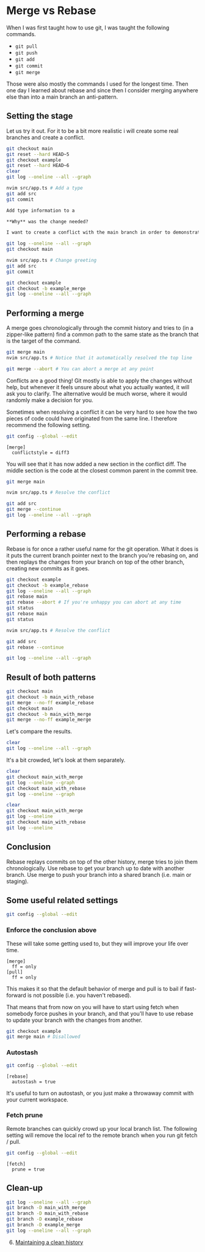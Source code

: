 # Merge vs Rebase

When I was first taught how to use git, I was taught the following commands.

- `git pull`
- `git push`
- `git add`
- `git commit`
- `git merge`

Those were also mostly the commands I used for the longest time. Then one day
I learned about rebase and since then I consider merging anywhere else than into
a main branch an anti-pattern.

## Setting the stage

Let us try it out. For it to be a bit more realistic i will create some real
branches and create a conflict.

```sh
git checkout main
git reset --hard HEAD~5
git checkout example
git reset --hard HEAD~6
clear
git log --oneline --all --graph

nvim src/app.ts # Add a type
git add src
git commit
```

```markdown
Add type information to a

**Why** was the change needed?

I want to create a conflict with the main branch in order to demonstrate rebasing.
```

```sh
git log --oneline --all --graph
git checkout main

nvim src/app.ts # Change greeting
git add src
git commit

git checkout example
git checkout -b example_merge
git log --oneline --all --graph
```

## Performing a merge

A merge goes chronologically through the commit history and tries to (in
a zipper-like pattern) find a common path to the same state as the branch that
is the target of the command.

```sh
git merge main
nvim src/app.ts # Notice that it automatically resolved the top line

git merge --abort # You can abort a merge at any point
```

Conflicts are a good thing! Git mostly is able to apply the changes
without help, but whenever it feels unsure about what you actually wanted, it
will ask you to clarify. The alternative would be much worse, where it would
randomly make a decision for you.

Sometimes when resolving a conflict it can be very hard to see how the two
pieces of code could have originated from the same line. I therefore recommend
the following setting.

```sh
git config --global --edit
```

```gitconfig
[merge]
  conflictstyle = diff3
```

You will see that it has now added a new section in the conflict diff. The
middle section is the code at the closest common parent in the commit tree.

```sh
git merge main

nvim src/app.ts # Resolve the conflict

git add src
git merge --continue
git log --oneline --all --graph
```

## Performing a rebase

Rebase is for once a rather useful name for the git operation. What it does is
it puts the current branch pointer next to the branch you're rebasing on, and
then replays the changes from your branch on top of the other branch, creating
new commits as it goes.

```sh
git checkout example
git checkout -b example_rebase
git log --oneline --all --graph
git rebase main
git rebase --abort # If you're unhappy you can abort at any time
git status
git rebase main
git status

nvim src/app.ts # Resolve the conflict
```

```sh
git add src
git rebase --continue

git log --oneline --all --graph
```

## Result of both patterns

```sh
git checkout main
git checkout -b main_with_rebase
git merge --no-ff example_rebase
git checkout main
git checkout -b main_with_merge
git merge --no-ff example_merge
```

Let's compare the results.

```sh
clear
git log --oneline --all --graph
```

It's a bit crowded, let's look at them separately.

```sh
clear
git checkout main_with_merge
git log --oneline --graph
git checkout main_with_rebase
git log --oneline --graph

clear
git checkout main_with_merge
git log --oneline
git checkout main_with_rebase
git log --oneline
```

## Conclusion

Rebase replays commits on top of the other history, merge tries to join them chronologically. Use rebase to get your branch up to date with another branch. Use merge to push your branch into a shared branch (i.e. main or staging).

## Some useful related settings

```sh
git config --global --edit
```

### Enforce the conclusion above

These will take some getting used to, but they will improve your life over time.

```gitconfig
[merge]
  ff = only
[pull]
  ff = only
```

This makes it so that the default behavior of merge and pull is to bail if
fast-forward is not possible (i.e. you haven't rebased).

That means that from now on you will have to start using fetch when somebody
force pushes in your branch, and that you'll have to use rebase to update your
branch with the changes from another.

```sh
git checkout example
git merge main # Disallowed
```

### Autostash

```sh
git config --global --edit
```

```gitconfig
[rebase]
  autostash = true
```

It's useful to turn on autostash, or you just make a throwaway commit with your
current workspace.

### Fetch prune

Remote branches can quickly crowd up your local branch list. The following
setting will remove the local ref to the remote branch when you run git fetch
/ pull.

```sh
git config --global --edit
```

```gitconfig
[fetch]
  prune = true
```

## Clean-up

```sh
git log --oneline --all --graph
git branch -D main_with_merge
git branch -D main_with_rebase
git branch -D example_rebase
git branch -D example_merge
git log --oneline --all --graph
```

6. [Maintaining a clean history](06_interactive_rebase.md)
